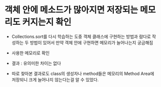 # 객체 안에 메소드가 많아지면 저장되는 메모리도 커지는지 확인


* Collections.sort를 다시 학습하는 도중 객체 클래스에 구현하는 방법과 람다로 작성하는 두 방법이 있어서 만약 객체 안에 구현하면 메모리가 늘어나는지 궁금해짐

* 사용한 메모리로 확인

* 결과 : 유의미한 차이는 없다

* 따로 찾아본 결과로도 class의 생성자나 method들은 메모리의 Method Area에 저장되니 크게 늘어나지 않는다는걸 알 수 있었다. 